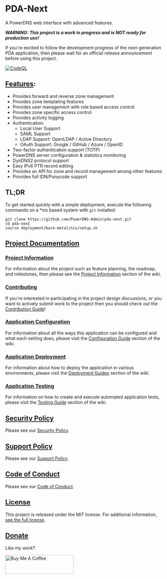 # PDA-Next

A PowerDNS web interface with advanced features.

***WARNING: This project is a work in progress and is NOT ready for production use!***

If you're excited to follow the development progress of the next-generation PDA application, then please wait for
an official release announcement before using this project.

[![CodeQL](https://github.com/PowerDNS-Admin/pda-next/actions/workflows/codeql-analysis.yml/badge.svg)](https://github.com/PowerDNS-Admin/pda-next/actions/workflows/codeql-analysis.yml)

## [Features](https://github.com/PowerDNS-Admin/pda-next/blob/main/docs/wiki/project/features.md):

- Provides forward and reverse zone management
- Provides zone templating features
- Provides user management with role based access control
- Provides zone specific access control
- Provides activity logging
- Authentication:
  - Local User Support
  - SAML Support
  - LDAP Support: OpenLDAP / Active Directory
  - OAuth Support: Google / GitHub / Azure / OpenID
- Two-factor authentication support (TOTP)
- PowerDNS server configuration & statistics monitoring
- DynDNS2 protocol support
- Easy IPv6 PTR record editing
- Provides an API for zone and record management among other features
- Provides full IDN/Punycode support

## TL;DR

To get started quickly with a simple deployment, execute the following commands on a *nix based system
with `git` installed:

```
git clone https://github.com/PowerDNS-Admin/pda-next.git
cd pda-next
source deployment/bare-metal/nix/setup.sh
```

## [Project Documentation](https://github.com/PowerDNS-Admin/pda-next/blob/main/docs/README.md)

### [Project Information](https://github.com/PowerDNS-Admin/pda-next/blob/main/docs/wiki/project/README.md)

For information about the project such as feature planning, the roadmap, and milestones, then please see the
[Project Information](https://github.com/PowerDNS-Admin/pda-next/blob/main/docs/wiki/project/README.md) section of the wiki.

### [Contributing](https://github.com/PowerDNS-Admin/pda-next/blob/main/docs/wiki/contributing/README.md)

If you're interested in participating in the project design discussions, or you want to actively submit work to the
project then you should check out the
[Contribution Guide](https://github.com/PowerDNS-Admin/pda-next/blob/main/docs/wiki/contributing/README.md)!

### [Application Configuration](https://github.com/PowerDNS-Admin/pda-next/blob/main/docs/wiki/configuration/README.md)

For information about all the ways this application can be configured and what each setting does, please visit the
[Configuration Guide](https://github.com/PowerDNS-Admin/pda-next/blob/main/docs/wiki/configuration/README.md) section of the wiki.

### [Application Deployment](https://github.com/PowerDNS-Admin/pda-next/blob/main/docs/wiki/deployment/README.md)

For information about how to deploy the application in various environments, please visit the
[Deployment Guides](https://github.com/PowerDNS-Admin/pda-next/blob/main/docs/wiki/deployment/README.md) section of the wiki.

### [Application Testing](https://github.com/PowerDNS-Admin/pda-next/blob/main/docs/wiki/testing/README.md)

For information on how to create and execute automated application tests, please visit the
[Testing Guide](https://github.com/PowerDNS-Admin/pda-next/blob/main/docs/wiki/testing/README.md) section of the wiki.

## [Security Policy](https://github.com/PowerDNS-Admin/pda-next/blob/main/.github/SECURITY.md)

Please see our
[Security Policy](https://github.com/PowerDNS-Admin/pda-next/blob/main/.github/SECURITY.md).

## [Support Policy](https://github.com/PowerDNS-Admin/pda-next/blob/main/docs/wiki/support/README.md)

Please see our
[Support Policy](https://github.com/PowerDNS-Admin/pda-next/blob/main/docs/wiki/support/README.md).

## [Code of Conduct](https://github.com/PowerDNS-Admin/pda-next/blob/main/.github/CODE_OF_CONDUCT.md)

Please see our
[Code of Conduct](https://github.com/PowerDNS-Admin/pda-next/blob/main/.github/CODE_OF_CONDUCT.md).

## [License](https://github.com/PowerDNS-Admin/pda-next/blob/main/LICENSE)

This project is released under the MIT license. For additional
information, [see the full license](https://github.com/PowerDNS-Admin/pda-next/blob/main/LICENSE).

## [Donate](https://www.buymeacoffee.com/AzorianMatt)

Like my work?

<a href="https://www.buymeacoffee.com/AzorianMatt" target="_blank"><img src="https://cdn.buymeacoffee.com/buttons/v2/default-blue.png" alt="Buy Me A Coffee" style="height: 60px !important;width: 217px !important;" ></a>
